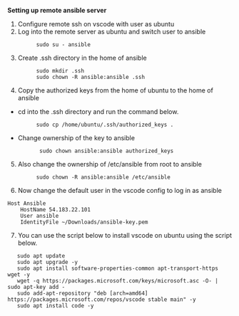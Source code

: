 **Setting up remote ansible server**
1. Configure remote ssh on vscode with user as ubuntu
2. Log into the remote server as ubuntu and switch user to ansible
```
         sudo su - ansible
```
3. Create .ssh directory in the home of ansible
```   
         sudo mkdir .ssh
         sudo chown -R ansible:ansible .ssh
```
4. Copy the authorized keys from the home of ubuntu to the home of ansible
  - cd into the .ssh directory and run the command below.
```
         sudo cp /home/ubuntu/.ssh/authorized_keys .
```
  - Change ownership of the key to ansible
```
          sudo chown ansible:ansible authorized_keys
```
5. Also change the ownership of /etc/ansible from root to ansible
```
         sudo chown -R ansible:ansible /etc/ansible
```
6. Now change the default user in the vscode config to log in as ansible
```
Host Ansible
    HostName 54.183.22.101
    User ansible
    IdentityFile ~/Downloads/ansible-key.pem
```

7. You can use the script below to install vscode on ubuntu using the script below.
```   
   sudo apt update
   sudo apt upgrade -y
   sudo apt install software-properties-common apt-transport-https wget -y
   wget -q https://packages.microsoft.com/keys/microsoft.asc -O- | sudo apt-key add -
   sudo add-apt-repository "deb [arch=amd64] https://packages.microsoft.com/repos/vscode stable main" -y
   sudo apt install code -y
```